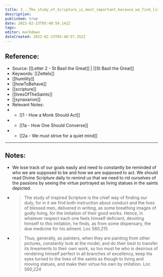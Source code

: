 ```yaml
---
title: 3_-_The_study_of_Scripture_is_most_important_because_we_find_lives_worthy_of_imitation
description: 
published: true
date: 2022-02-23T05:48:59.141Z
tags: 
editor: markdown
dateCreated: 2022-02-23T05:48:57.352Z
---
```


## Reference:
- Source: [[Letter 2 - St Basil the Great]] | [[St Basil the Great]]
- Keywords: [[Zettels]]
- [[humility]]
- [[howToBehave]]
- [[scripture]]
- [[livesOfTheSaints]]
- [[synaxarion]]
- Relevant Notes:
- -   [[1 - How a Monk Should Act]]
- -   [[1a - How One Should Converse]]
- -   [[2a - We must strive for a quiet mind]]

---

## Notes:

- We lose track of our goals easily and need to constantly be reminded of who we are supposed to be and how we are supposed to act. We should read Divine Scripture daily to remind us that we need to rid ourselves of the passions by seeing the virtue portrayed as living statues in the saints depicted.
- > The study of inspired Scripture is the chief way of finding our duty, for in it we find both instruction about conduct and the lives of blessed men, delivered in writing, as some breathing images of godly living, for the imitation of their good works. Hence, in whatever respect each one feels himself deficient, devoting himself to this imitation, he finds, as from some dispensary, the due medicine for his ailment. Loc 560,215
- > Thus, generally, as painters, when they are painting from other pictures, constantly look at the model, and do their best to transfer its lineaments to their own work, so too must he who is desirous of rendering himself perfect in all branches of excellency, keep his eyes turned to the lives of the saints as though to living and moving statues, and make their virtue his own by imitation. Loc 560,224
